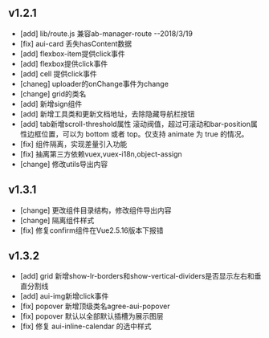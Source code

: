 ## v1.2.1
 - [add] lib/route.js 兼容ab-manager-route --2018/3/19
 - [fix] aui-card 丢失hasContent数据
 - [add] flexbox-item提供click事件
 - [add] flexbox提供click事件
 - [add] cell 提供click事件
 - [chaneg] uploader的onChange事件为change
 - [change] grid的类名
 - [add] 新增sign组件
 - [add] 新增工具类和更新文档地址，去除隐藏导航栏按钮
 - [add] tab新增scroll-threshold属性 滚动阀值，超过可滚动和bar-position属性边框位置，可以为 bottom 或者 top。仅支持 animate 为 true 的情况。
 - [fix] 组件隔离，实现差量引入功能
 - [fix] 抽离第三方依赖vuex,vuex-i18n,object-assign
 - [change] 修改utils导出内容
## v1.3.1
 - [change] 更改组件目录结构，修改组件导出内容
 - [change] 隔离组件样式
 - [fix] 修复confirm组件在Vue2.5.16版本下报错
## v1.3.2
 - [add] grid 新增show-lr-borders和show-vertical-dividers是否显示左右和垂直分割线
 - [add] aui-img新增click事件
 - [fix] popover 新增顶级类名agree-aui-popover
 - [fix] popover 默认以全部默认插槽为展示图层
 - [fix] 修复 aui-inline-calendar 的选中样式
